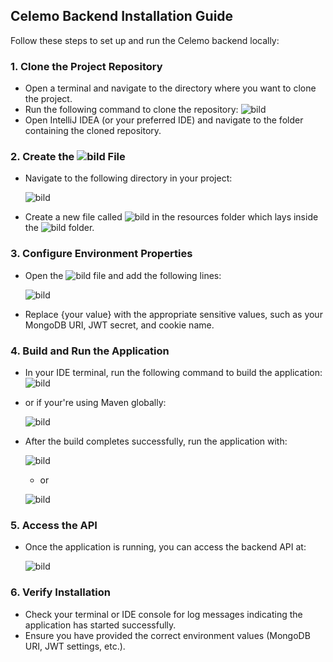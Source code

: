 ## Celemo Backend Installation Guide

Follow these steps to set up and run the Celemo backend locally:

### 1. Clone the Project Repository

- Open a terminal and navigate to the directory where you want to clone the project.
- Run the following command to clone the repository:
![bild](https://github.com/user-attachments/assets/3db769bb-0fe7-4cdf-9e27-fedeaf6310e8)
- Open IntelliJ IDEA (or your preferred IDE) and navigate to the folder containing the cloned repository.

### 2. Create the ![bild](https://github.com/user-attachments/assets/c48b0216-8ead-4996-80e0-307789de3450) File

- Navigate to the following directory in your project:

  ![bild](https://github.com/user-attachments/assets/eae7ed04-f50c-43f8-9921-9e5fb6b72ccd)

- Create a new file called ![bild](https://github.com/user-attachments/assets/010c77cf-8a0e-4ac6-9fc8-5c0a071075ee)
 in the resources folder which lays inside the ![bild](https://github.com/user-attachments/assets/c52aef1e-7db9-4890-bbc2-0fb1d8f481f8)
folder.

### 3. Configure Environment Properties

- Open the ![bild](https://github.com/user-attachments/assets/010c77cf-8a0e-4ac6-9fc8-5c0a071075ee) file and add the following lines:

  ![bild](https://github.com/user-attachments/assets/8479fd18-a43c-4f75-807a-d7c1849e0969)
- Replace {your value} with the appropriate sensitive values, such as your MongoDB URI, JWT secret, and cookie name.

### 4. Build and Run the Application

- In your IDE terminal, run the following command to build the application:
![bild](https://github.com/user-attachments/assets/3b9c39db-abe6-4e51-8900-5222c22d72b1)

- or if your're using Maven globally:

  ![bild](https://github.com/user-attachments/assets/03780ab7-e81b-4c3a-968b-04bf03dacd2c)

- After the build completes successfully, run the application with:

  ![bild](https://github.com/user-attachments/assets/780def09-8e4c-451c-9764-0b72a29d352c)

  - or
 
  ![bild](https://github.com/user-attachments/assets/888944ae-fbe1-403f-857d-19a916c2ae34)


### 5. Access the API

- Once the application is running, you can access the backend API at:

  ![bild](https://github.com/user-attachments/assets/4ee83d59-1f2a-4d5d-a697-f7689f40e8d0)

### 6. Verify Installation

- Check your terminal or IDE console for log messages indicating the application has started successfully.
- Ensure you have provided the correct environment values (MongoDB URI, JWT settings, etc.).
